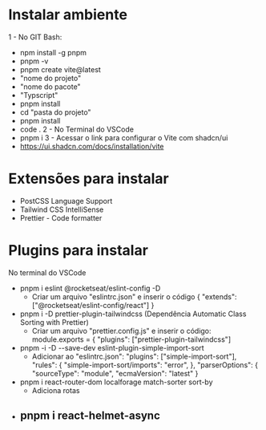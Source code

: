 # Instalar ambiente
 1 - No GIT Bash:
  - npm install -g pnpm
  - pnpm -v
  - pnpm create vite@latest
  - "nome do projeto"
  - "nome do pacote"
  - "Typscript"
  - pnpm install
  - cd "pasta do projeto"
  - pnpm install
  - code .
2 - No Terminal do VSCode
 - pnpm i 
3 - Acessar o link para configurar o Vite com shadcn/ui
  - https://ui.shadcn.com/docs/installation/vite



# Extensões para instalar
- PostCSS Language Support
- Tailwind CSS IntelliSense
- Prettier - Code formatter

# Plugins para instalar
No terminal do VSCode
  - pnpm i eslint @rocketseat/eslint-config -D
    - Criar um arquivo "eslintrc.json" e inserir o código
            {
    "extends": ["@rocketseat/eslint-config/react"]
            }
  - pnpm i -D prettier-plugin-tailwindcss (Dependência Automatic Class Sorting with Prettier)
      - Criar um arquivo "prettier.config.js" e inserir o código:
            module.exports = {
            "plugins": ["prettier-plugin-tailwindcss"]
  - pnpm -i -D --save-dev eslint-plugin-simple-import-sort
    - Adicionar ao "eslintrc.json":
      "plugins": ["simple-import-sort"],
        "rules": {
          "simple-import-sort/imports": "error",
        },
        "parserOptions": {
          "sourceType": "module",
          "ecmaVersion": "latest"
        }
  - pnpm i react-router-dom localforage match-sorter sort-by
    - Adiciona rotas
  - pnpm i react-helmet-async
    - 
      
